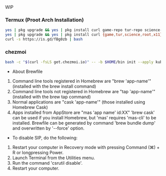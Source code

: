 WIP

### Termux (Proot Arch Installation)
```sh
yes | pkg upgrade && yes | pkg install curl game-repo tur-repo science-repo root-repo x11-repo
yes | pkg upgrade && yes | pkg install curl {game,tur,science,root,x11}-repo
curl -s https://is.gd/fBg0zb | bash
```
### chezmoi
```sh
bash -c "$(curl -fsLS get.chezmoi.io)" -- -b $HOME/bin init --apply kuba1285
```

* About Brewfile
 1. Command line tools registered in Homebrew are "brew 'app-name'" (installed with the brew install command)
 2. Command line tools not registered in Homebrew are "tap 'app-name'" (installed with the brew tap command)
 3. Normal applications are "cask 'app-name'" (those installed using Homebrew Cask)
 4. Apps installed from AppStore are "mas 'app name' id:XX"
 'brew cask' can be used if you install Homebrew, but 'mas' requires 'mas-cli' to be installed.
 Brewfile can be generated by command 'brew bundle dump' and overwritten by '--force' option.

* To disable SIP, do the following:
 1. Restart your computer in Recovery mode with pressing Command (⌘) + R or longpressing Power.
 2. Launch Terminal from the Utilities menu.
 3. Run the command 'csrutil disable'.
 4. Restart your computer.
